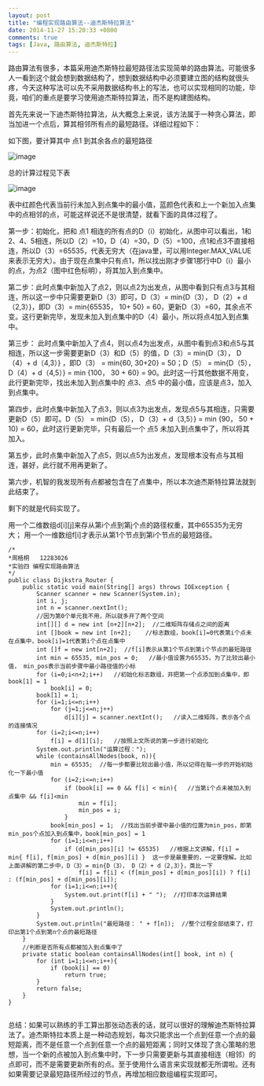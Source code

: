 ```yaml
---
layout: post
title: "编程实现路由算法--迪杰斯特拉算法"
date: 2014-11-27 15:20:33 +0800
comments: true
tags: [Java, 路由算法, 迪杰斯特拉]
---
```


路由算法有很多，本篇采用迪杰斯特拉最短路径法实现简单的路由算法。可能很多人一看到这个就会想到数据结构了，想到数据结构中必须要建立图的结构就很头疼，今天这种写法可以先不采用数据结构书上的写法，也可以实现相同的功能，毕竟，咱们的重点是要学习使用迪杰斯特拉算法，而不是构建图结构。

<!--more-->

首先先来说一下迪杰斯特拉算法，从大概念上来说，该方法属于一种贪心算法，即当加进一个点后，算其相邻所有点的最短路径。详细过程如下：

如下图，要计算其中 点1 到其余各点的最短路径

![image](http://img.blog.csdn.net/20141127161359885)

总的计算过程见下表

![image](http://img.blog.csdn.net/20141127161400447)

表中红颜色代表当前行未加入到点集中的最小值，蓝颜色代表和上一个新加入点集中的点相邻的点，可能这样说还不是很清楚，就看下面的具体过程了。

第一步：初始化，把和 点1 相连的所有点的D（i）初始化，从图中可以看出，1和2、4、5相连，所以D（2）=10，D（4）=30，D（5）=100，点1和点3不直接相连，所以D（3）=65535，代表无穷大（在java里，可以用Integer.MAX_VALUE来表示无穷大）。由于现在点集中只有点1，所以找出刚才步骤1那行中D（i）最小的点，为点2（图中红色标明），将其加入到点集中。

第二步：此时点集中新加入了点2，则以点2为出发点，从图中看到只有点3与其相连，所以这一步中只需要更新D（3）即可，D（3）= min{D（3）， D（2）+ d（2,3）}，即D（3）= min{65535， 10+ 50} = 60，更新D（3）=60，其余点不变。这行更新完毕，发现未加入到点集中的D（4）最小，所以将点4加入到点集中。

第三步： 此时点集中新加入了点4，则以点4为出发点，从图中看到点3和点5与其相连，所以这一步需要更新D（3）和D（5）的值，D（3）= min{D（3）， D（4）+ d（4,3）} ，即D（3） = min{60, 30+20} = 50；D（5） = min{D（5）， D（4）+ d（4,5）} = min {100， 30 + 60} = 90。此时这一行其他数据不用变，此行更新完毕，找出未加入到点集中的 点3、点5 中的最小值，应该是点3，加入到点集中。

第四步，此时点集中新加入了点3，则以点3为出发点，发现点5与其相连，只需要更新D（5）即可。D（5） = min{D（5）， D（3）+ d（3,5）} = min {90， 50 + 10} = 60，此时这行更新完毕，只有最后一个 点5 未加入到点集中了，所以将其加入。

第五步，此时点集中新加入了点5，则以点5为出发点，发现根本没有点与其相连，甚好，此行就不用再更新了。

第六步，机智的我发现所有点都被包含在了点集中，所以本次迪杰斯特拉算法就到此结束了。

剩下的就是代码实现了。

用一个二维数组d[i][j]来存从第i个点到第j个点的路径权重，其中65535为无穷大； 用一个一维数组f[i]才表示从第1个节点到第i个节点的最短路径。

```
/* 
*周梧桐   12283026
*实验四 编程实现路由算法 
*/ 
public class Dijkstra_Router { 
    public static void main(String[] args) throws IOException { 
        Scanner scanner = new Scanner(System.in); 
        int i, j; 
        int n = scanner.nextInt(); 
        //因为第0个单元我不用，所以就多开了两个空间 
        int[][] d = new int [n+2][n+2];  //二维矩阵存储点之间的距离 
        int []book = new int [n+2];    //标志数组，book[i]=0代表第i个点未在点集中，book[i]=1代表第i个点在点集中 
        int []f = new int[n+2];  //f[i]表示从第1个节点到第i个节点的最短路径 
        int min = 65535, min_pos = 0;   //最小值设置为65535，为了比较出最小值， min_pos表示当前步骤中最小路径值的小标 
        for (i=0;i<n+2;i++)   //初始化标志数组，并把第一个点添加到点集中，即book[1] = 1 
            book[i] = 0; 
        book[1] = 1; 
        for (i=1;i<=n;i++) 
            for (j=1;j<=n;j++) 
                d[i][j] = scanner.nextInt();   //读入二维矩阵，表示各个点的连接情况 
        for (i=2;i<=n;i++) 
            f[i] = d[1][i];   //按照上文所说的第一步进行初始化 
        System.out.println("运算过程："); 
        while (containsAllNodes(book, n)){ 
            min = 65535;  //每一步都要比较出最小值，所以记得在每一步的开始初始化一下最小值 
            for (i=2;i<=n;i++) 
                if (book[i] == 0 && f[i] < min){   //当第i个点未被加入到点集中 && f[i]<min 
                    min = f[i]; 
                    min_pos = i; 
                } 
            book[min_pos] = 1;  //找出当前步骤中最小值的位置为min_pos，即第min_pos个点加入到点集中，book[min_pos] = 1 
            for (i=1;i<=n;i++) 
                if (d[min_pos][i] != 65535)   //根据上文讲解，f[i] = min{ f[i], f[min_pos] + d[min_pos][i] }  这一步是最重要的，一定要理解。比如上面讲解的第二步中，D（3）= min{D（3）， D（2）+ d（2,3）}，类比一下 
                    f[i] = f[i] < (f[min_pos] + d[min_pos][i]) ? f[i] : (f[min_pos] + d[min_pos][i]);  
            for (i=1;i<=n;i++){ 
                System.out.print(f[i] + " ");  //打印本次运算结果 
            } 
            System.out.println(); 
        }
        System.out.println("最短路径： " + f[n]);  //整个过程全部结束了，打印出第1个点到第n个点的最短路径 
    }
    //判断是否所有点都被加入到点集中了 
    private static boolean containsAllNodes(int[] book, int n) { 
        for (int i=1;i<=n;i++){ 
            if (book[i] == 0) 
                return true; 
        } 
        return false; 
    } 
}
 
```

总结：如果可以熟练的手工算出那张动态表的话，就可以很好的理解迪杰斯特拉算法了。迪杰斯特拉本质上是一种动态规划，每次只能求出一个点到任意一个点的最短距离，而不是任意一个点到任意一个点的最短距离；同时又体现了贪心策略的思想，当一个新的点被加入到点集中时，下一步只需要更新与其直接相连（相邻）的点即可，而不是需要更新所有的点。至于使用什么语言来实现就都无所谓啦。还有如果需要记录最短路径所经过的节点，再增加相应数组编程实现即可。